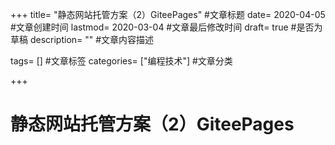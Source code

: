 +++
title= "静态网站托管方案（2）GiteePages" #文章标题
date= 2020-04-05 #文章创建时间
lastmod= 2020-03-04 #文章最后修改时间
draft= true #是否为草稿
description= "" #文章内容描述

tags= [] #文章标签
categories= ["编程技术"] #文章分类

+++

# 静态网站托管方案（2）GiteePages
